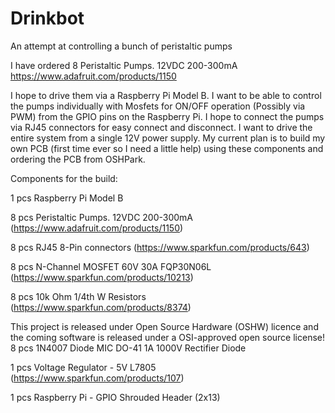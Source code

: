 Drinkbot
========

An attempt at controlling a bunch of peristaltic pumps

I have ordered 8 Peristaltic Pumps. 12VDC 200-300mA
  https://www.adafruit.com/products/1150

I hope to drive them via a Raspberry Pi Model B.
I want to be able to control the pumps individually with Mosfets for ON/OFF operation (Possibly via PWM) from the GPIO pins on the Raspberry Pi. I hope to connect the pumps via RJ45 connectors for easy connect and disconnect. I want to drive the entire system from a single 12V power supply.
My current plan is to build my own PCB (first time ever so I need a little help) using these components and ordering the PCB from OSHPark.

Components for the build:

1 pcs Raspberry Pi Model B

8 pcs Peristaltic Pumps. 12VDC 200-300mA (https://www.adafruit.com/products/1150)

8 pcs RJ45 8-Pin connectors (https://www.sparkfun.com/products/643)

8 pcs N-Channel MOSFET 60V 30A FQP30N06L (https://www.sparkfun.com/products/10213)

8 pcs 10k Ohm 1/4th W Resistors (https://www.sparkfun.com/products/8374)

This project is released under Open Source Hardware (OSHW) licence and the coming software is released under a OSI-approved open source license!
8 pcs 1N4007 Diode MIC DO-41 1A 1000V Rectifier Diode

1 pcs Voltage Regulator - 5V L7805 (https://www.sparkfun.com/products/107)

1 pcs Raspberry Pi - GPIO Shrouded Header (2x13)
